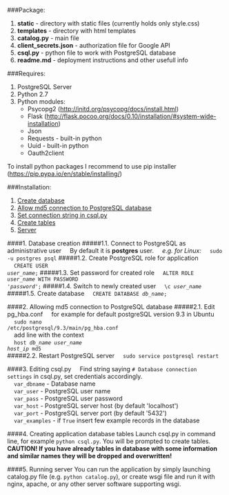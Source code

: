 ###Package:
1. **static** - directory with static files (currently holds only style.css)
2. **templates** - directory with html templates
3. **catalog.py** - main file
4. **client_secrets.json** - authorization file for Google API
5. **csql.py** - python file to work with PostgreSQL database
6. **readme.md** - deployment instructions and other usefull info

###Requires:
1. PostgreSQL Server
2. Python 2.7
3. Python modules:
	+ Psycopg2 (http://initd.org/psycopg/docs/install.html)
	+ Flask (http://flask.pocoo.org/docs/0.10/installation/#system-wide-installation)
	+ Json 
	+ Requests - built-in python
	+ Uuid - built-in python
	+ Oauth2client
	
To install python packages I recommend to use pip installer (https://pip.pypa.io/en/stable/installing/)

###Installation:
1. [Create database](#db)
2. [Allow md5 connection to PostgreSQL database](#md5)
3. [Set connection string in csql.py](#csql)
4. [Create tables](#tables)
5. [Server](#serv)

####<a name="db"></a>1. Database creation
#####1.1. Connect to PostgreSQL as administrative user
&nbsp;&nbsp;&nbsp;&nbsp;By default it is <b>postgres</b> user. 
&nbsp;&nbsp;&nbsp;&nbsp;<i>e.g. for Linux:</i>
&nbsp;&nbsp;&nbsp;&nbsp;<code>sudo -u postgres psql</code>
#####1.2. Create PostgreSQL role for application
&nbsp;&nbsp;&nbsp;&nbsp;<code>CREATE USER *user_name*;</code>
#####1.3. Set password for created role
&nbsp;&nbsp;&nbsp;&nbsp;<code>ALTER ROLE *user_name* WITH PASSWORD '*password*';</code>
#####1.4. Switch to newly created user
&nbsp;&nbsp;&nbsp;&nbsp;<code>\c *user_name*</code>
#####1.5. Create database
&nbsp;&nbsp;&nbsp;&nbsp;<code>CREATE DATABASE *db_name*;</code>

####<a name="md5"></a>2. Allowing md5 connection to PostgreSQL database
#####2.1. Edit pg_hba.conf
&nbsp;&nbsp;&nbsp;&nbsp;for example for default postgreSQL version 9.3 in Ubuntu<br>
&nbsp;&nbsp;&nbsp;&nbsp;<code>sudo nano /etc/postgresql/9.3/main/pg_hba.conf</code><br>
&nbsp;&nbsp;&nbsp;&nbsp;add line with the context<br>
&nbsp;&nbsp;&nbsp;&nbsp;<code>host *db_name* *user_name* *host_ip* md5</code><br>
#####2.2. Restart PostgreSQL server
&nbsp;&nbsp;&nbsp;&nbsp;<code>sudo service postgresql restart</code>

####<a name="csql"></a>3. Editing csql.py
&nbsp;&nbsp;&nbsp;&nbsp;Find string saying `# Database connection settings` in csql.py, set credentials accordingly.<br>
&nbsp;&nbsp;&nbsp;&nbsp;`var_dbname` - Database name<br>
&nbsp;&nbsp;&nbsp;&nbsp;`var_user` - PostgreSQL user name<br>
&nbsp;&nbsp;&nbsp;&nbsp;`var_pass` - PostgreSQL user password<br>
&nbsp;&nbsp;&nbsp;&nbsp;`var_host` - PostgreSQL server host (by default 'localhost')<br>
&nbsp;&nbsp;&nbsp;&nbsp;`var_port` - PostgreSQL server port (by default '5432')<br>
&nbsp;&nbsp;&nbsp;&nbsp;`var_examples` - if `True` insert few example records in the database<br>

####<a name="tables"></a>4. Creating application database tables
Launch csql.py in command line, for example `python csql.py`. You will be prompted to create tables.<br>
**CAUTION! If you have already tables in database with some information and similar names they will be dropped and overwritten!**

####<a name="serv"></a>5. Running server
You can run the application by simply launching catalog.py file (e.g. `python catalog.py`), or create wsgi file and run it with nginx, apache, or any other server software supporting wsgi.

